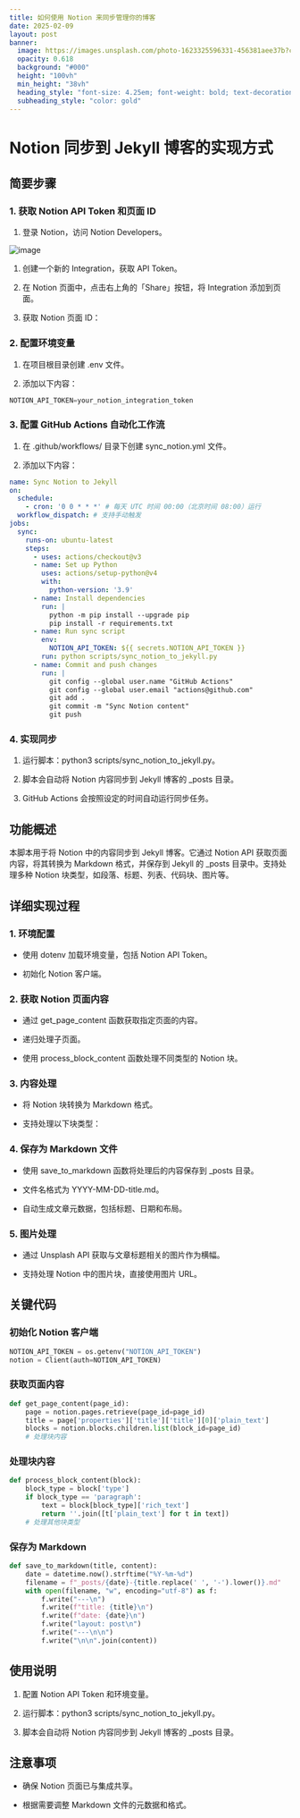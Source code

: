 ```yaml
---
title: 如何使用 Notion 来同步管理你的博客
date: 2025-02-09
layout: post
banner:
  image: https://images.unsplash.com/photo-1623325596331-456381aee37b?crop=entropy&cs=tinysrgb&fit=max&fm=jpg&ixid=M3w2OTIwMzJ8MHwxfHJhbmRvbXx8fHx8fHx8fDE3MzkxMDQzNzl8&ixlib=rb-4.0.3&q=80&w=1080
  opacity: 0.618
  background: "#000"
  height: "100vh"
  min_height: "38vh"
  heading_style: "font-size: 4.25em; font-weight: bold; text-decoration: underline"
  subheading_style: "color: gold"
---
```


# Notion 同步到 Jekyll 博客的实现方式

## 简要步骤

### 1. 获取 Notion API Token 和页面 ID

1. 登录 Notion，访问 Notion Developers。

![image](https://prod-files-secure.s3.us-west-2.amazonaws.com/a7a0cc5a-89b9-4cda-8686-1fba0ca52f40/d19c1afe-dea5-4312-9333-786b0ba83054/image.png?X-Amz-Algorithm=AWS4-HMAC-SHA256&X-Amz-Content-Sha256=UNSIGNED-PAYLOAD&X-Amz-Credential=ASIAZI2LB4662C67JMAF%2F20250209%2Fus-west-2%2Fs3%2Faws4_request&X-Amz-Date=20250209T123259Z&X-Amz-Expires=3600&X-Amz-Security-Token=IQoJb3JpZ2luX2VjEIn%2F%2F%2F%2F%2F%2F%2F%2F%2F%2FwEaCXVzLXdlc3QtMiJGMEQCIARoAFf5aMHXzg9G5cSDv5Ey29oUtyyNiDvtD5B7HsJHAiA0oO6T6%2Bli5pP9rS8Nti0JzGjweIOM7hpHupOKxsglXyqIBAii%2F%2F%2F%2F%2F%2F%2F%2F%2F%2F8BEAAaDDYzNzQyMzE4MzgwNSIMrh3gFq6k8D%2Bh1810KtwDK9Sf2a2%2Bnjws97IcQiTzPdkIwgAwTdMC1SSyEleMr1KICVyuB019Ik8ofvzFiSmwusYX6AxHQo47HETFZVtHPs3OLJtBDoouDycb%2BtSnHmqbk0f%2BfeOqr7cm33%2BBt%2FgYsTA26pv00VCxkUfJl1xeQ3ADcv3CNUhy1SvlKXUVlv7hfx4e19fwy%2Fx2bouXiiTEvp6pttoimocS3noZOYo46FvQej7WY1Bq0CNvKLGgl%2BjoJJ%2FbxRJn3hT9JTPRWVPYC5vomjDg0hV4lNEU5t9R%2BWC93Ga58T6ZZK8Cc7j%2BY7mFLdp5L7bMxicmCQ%2BDxoDoBU3eIrEqjr2DJGxj2SAAxgtq5fK4pNYzhF7Fel2dGNcjNbkJaa9VbFXNQGFo%2FLJD%2BHszaql8vd7hc%2BXfkusSS6EBYoVSTD3K10VUaYRggST7n0TqEbDr84VdN317XDCX4V3se9UKw2U0%2Bebiy6E5dwu5kFTeQAAzrgozOrd9ZzO9JT%2F8c0bLhbOob7I2kWsAEJJsCFkHnGEkQ5c4WqbcylwSjy7Bv%2F12hIc2N58WVjV6vXfCPP%2FzYA%2FTmZrKTaOWk3S%2FzYMXl1rDal5J2hnnYHHXYr5LJfqYOd26LhFEPgWrBOZieXgrxgp7CJUwxeShvQY6pgEET%2BI41SMitqapaZNSOiTvNjAVKSbspFzjsEaxrXMPMgmlOSD1jhZC1yWtDKfQRVIr4XqJp%2Ff03PAabes%2Bzr2k6W6NIsBGGRSbptE%2FCEspT8Am0BTqlV6JS%2FaGJRmUOXKUZY5wVHjaZD%2F%2FCHou853iOVdLV%2Fx3gL%2FoR3318QTBhw92rI%2BaLMOtcRUW%2F6O6I2Cjw8pgOqRu83%2Bd%2BeXpCwB17a3eI3Z9&X-Amz-Signature=ace21b231b669581cec7ed7b7535059bb6eb953abe256dae946964b4720b456f&X-Amz-SignedHeaders=host&x-id=GetObject)

1. 创建一个新的 Integration，获取 API Token。

1. 在 Notion 页面中，点击右上角的「Share」按钮，将 Integration 添加到页面。

1. 获取 Notion 页面 ID：


### 2. 配置环境变量

1. 在项目根目录创建 .env 文件。

1. 添加以下内容：

```javascript
NOTION_API_TOKEN=your_notion_integration_token
```

### 3. 配置 GitHub Actions 自动化工作流

1. 在 .github/workflows/ 目录下创建 sync_notion.yml 文件。

1. 添加以下内容：

```yaml
name: Sync Notion to Jekyll
on:
  schedule:
    - cron: '0 0 * * *' # 每天 UTC 时间 00:00（北京时间 08:00）运行
  workflow_dispatch: # 支持手动触发
jobs:
  sync:
    runs-on: ubuntu-latest
    steps:
      - uses: actions/checkout@v3
      - name: Set up Python
        uses: actions/setup-python@v4
        with:
          python-version: '3.9'
      - name: Install dependencies
        run: |
          python -m pip install --upgrade pip
          pip install -r requirements.txt
      - name: Run sync script
        env:
          NOTION_API_TOKEN: ${{ secrets.NOTION_API_TOKEN }}
        run: python scripts/sync_notion_to_jekyll.py
      - name: Commit and push changes
        run: |
          git config --global user.name "GitHub Actions"
          git config --global user.email "actions@github.com"
          git add .
          git commit -m "Sync Notion content"
          git push
```

### 4. 实现同步

1. 运行脚本：python3 scripts/sync_notion_to_jekyll.py。

1. 脚本会自动将 Notion 内容同步到 Jekyll 博客的 _posts 目录。

1. GitHub Actions 会按照设定的时间自动运行同步任务。

## 功能概述

本脚本用于将 Notion 中的内容同步到 Jekyll 博客。它通过 Notion API 获取页面内容，将其转换为 Markdown 格式，并保存到 Jekyll 的 _posts 目录中。支持处理多种 Notion 块类型，如段落、标题、列表、代码块、图片等。

## 详细实现过程

### 1. 环境配置

- 使用 dotenv 加载环境变量，包括 Notion API Token。

- 初始化 Notion 客户端。

### 2. 获取 Notion 页面内容

- 通过 get_page_content 函数获取指定页面的内容。

- 递归处理子页面。

- 使用 process_block_content 函数处理不同类型的 Notion 块。

### 3. 内容处理

- 将 Notion 块转换为 Markdown 格式。

- 支持处理以下块类型：


### 4. 保存为 Markdown 文件

- 使用 save_to_markdown 函数将处理后的内容保存到 _posts 目录。

- 文件名格式为 YYYY-MM-DD-title.md。

- 自动生成文章元数据，包括标题、日期和布局。

### 5. 图片处理

- 通过 Unsplash API 获取与文章标题相关的图片作为横幅。

- 支持处理 Notion 中的图片块，直接使用图片 URL。

## 关键代码

### 初始化 Notion 客户端

```python
NOTION_API_TOKEN = os.getenv("NOTION_API_TOKEN")
notion = Client(auth=NOTION_API_TOKEN)
```

### 获取页面内容

```python
def get_page_content(page_id):
    page = notion.pages.retrieve(page_id=page_id)
    title = page['properties']['title']['title'][0]['plain_text']
    blocks = notion.blocks.children.list(block_id=page_id)
    # 处理块内容
```

### 处理块内容

```python
def process_block_content(block):
    block_type = block['type']
    if block_type == 'paragraph':
        text = block[block_type]['rich_text']
        return ''.join([t['plain_text'] for t in text])
    # 处理其他块类型
```

### 保存为 Markdown

```python
def save_to_markdown(title, content):
    date = datetime.now().strftime("%Y-%m-%d")
    filename = f"_posts/{date}-{title.replace(' ', '-').lower()}.md"
    with open(filename, "w", encoding="utf-8") as f:
        f.write("---\n")
        f.write(f"title: {title}\n")
        f.write(f"date: {date}\n")
        f.write("layout: post\n")
        f.write("---\n\n")
        f.write("\n\n".join(content))
```

## 使用说明

1. 配置 Notion API Token 和环境变量。

1. 运行脚本：python3 scripts/sync_notion_to_jekyll.py。

1. 脚本会自动将 Notion 内容同步到 Jekyll 博客的 _posts 目录。

## 注意事项

- 确保 Notion 页面已与集成共享。

- 根据需要调整 Markdown 文件的元数据和格式。